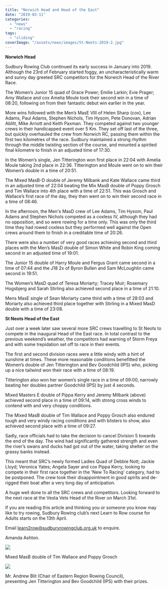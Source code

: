 ```yaml
---
title: "Norwich Head and Head of the East"
date: "2019-03-11"
categories: 
  - "news"
  - "racing"
tags: 
  - "sliding"
coverImage: "/assets/news/images/St-Neots-2019-2.jpg"
---
```


**Norwich Head**

Sudbury Rowing Club continued its early success in January into 2019. Although the 23rd of February started foggy, an uncharacteristically warm and sunny day greeted SRC competitors for the Norwich Head of the River Race.

The Women’s Junior 15 quad of Grace Power; Emilie Larkin; Evie Prager; Amy Wallace and cox Amelia Moule took their second win in a time of 08:20, following on from their fantastic debut win earlier in the year.

More wins followed with the Men’s MasE VIII of Helen Sharp (cox), Lee Adams, Paul Adams, Stephen Nichols, Tim Hysom, Pete Donovan, Adrian Ablitt, Mike Arnott and Keith Paxman. They competed against two younger crews in their handicapped event over 5 Km. They set off last of the three, but quickly overhauled the crew from Norwich RC, passing them within the first two kilometres of the race. Sudbury maintained a strong rhythm through the middle twisting section of the course, and mounted a spirited final kilometre to finish in an adjusted time of 17:30.

In the Women’s single, Jen Titterington won first place in 22:04 with Amelia Moule taking 2nd place in 22:36. Titterington and Moule went on to win their Women’s double in a time of 20:51.

The Mixed MasB-D double of Jeremy Milbank and Kate Wallace came third in an adjusted time of 22:04 beating the Mix MasB double of Poppy Grosch and Tim Wallace into 4th place with a time of 22:51. This was Grosch and Wallace’s first race of the day, they then went on to win their second race in a time of 08:46.

In the afternoon, the Men's MasD crew of Lee Adams, Tim Hysom, Paul Adams and Stephen Nichols competed as a coxless IV, although they had no opposition, and so were rowing for a time only. This was only the third time they had rowed coxless but they performed well against the Open crews around them to finish in a creditable time of 20:26.

There were also a number of very good races achieving second and third places with the Men’s MasD double of Simon White and Robin King coming second in an adjusted time of 19:01.

The Junior 15 double of Harry Moule and Fergus Grant came second in a time of 07:44 and the J18 2x of Byron Bullen and Sam McLoughlin came second in 19:51.

The Women’s MasD quad of Teresa Moriarty; Tracey Muir; Rosemary Hogsbjerg and Sarah Stirling also achieved second place in a time of 21:10.

Mens MasE single of Sean Moriarty came third with a time of 28:03 and Moriarty also achieved third place together with Stirling in a Mixed MasD double with a time of 23:08.

**St Neots Head of the East**

Just over a week later saw several more SRC crews travelling to St Neots to compete in the inaugural Head of the East race. In total contrast to the previous weekend’s weather, the competitors had warning of Storm Freya and with some trepidation set off to race in their events.

The first and second division races were a little windy with a hint of sunshine at times. These more reasonable conditions benefitted the Women’s double of Jen Titterington and Bev Goodchild (IPS) who, picking up a nice tailwind won their race with a time of 08:19.

Titterington also won her women’s single race in a time of 09:00, narrowly beating her doubles partner Goodchild (IPS) by just 4 seconds.

Mixed Masters E double of Pippa Kerry and Jeremy Milbank (above) achieved second place in a time of 09:14, with strong cross winds to contend with and very choppy conditions.

The Mixed MasB double of Tim Wallace and Poppy Grosch also endured tough and very windy racing conditions and with blisters to show, also achieved second place with a time of 09:27.

Sadly, race officials had to take the decision to cancel Division 5 towards the end of the day. The wind had significantly gathered strength and even the river’s swans and ducks had got out of the water, taking shelter on the grassy banks instead.

This meant that SRC’s newly formed Ladies Quad of Debbie Nott; Jackie Lloyd; Veronica Yates; Angela Sayer and cox Pippa Kerry, looking to compete in their first race together in the 'New To Racing' category, had to be postponed. The crew took their disappointment in good spirits and de-rigged their boat after a very long day of anticipation.

A huge well done to all the SRC crews and competitors. Looking forward to the next race at the Vesta Vets Head of the River on March 31st.

If you are reading this article and thinking you or someone you know may like to try rowing, Sudbury Rowing club’s next Learn to Row course for Adults starts on the 13th April.

Email [learn2row@sudburyrowingclub.org.uk](mailto:learn2row@sudburyrowingclub.org.uk) to enquire.

Amanda Ashton.

![](/assets/news/images/St-Neots-2019-1-890x1024.jpg)

  
Mixed MasB double of Tim Wallace and Poppy Grosch  

![](/assets/news/images/St-Neots-2019-3-1024x625.jpg)

Mr. Andrew Blit (Chair of Eastern Region Rowing Council),  
presenting Jen Titterington and Bev Goodchild (IPS) with their prizes.

